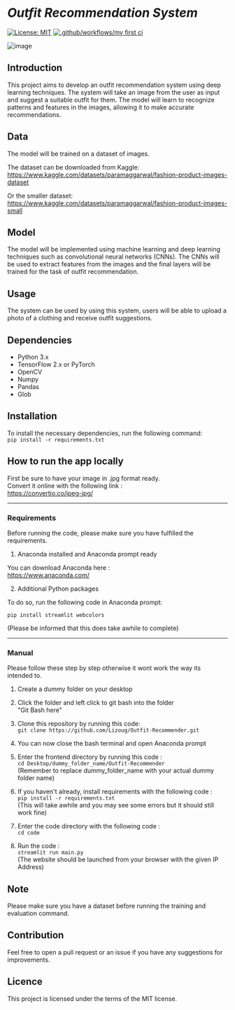 # *Outfit Recommendation System*
[![License: MIT](https://img.shields.io/badge/License-MIT-yellow.svg)](https://opensource.org/licenses/MIT) [![.github/workflows/my first ci](https://github.com/Lizoug/Outfit-Recommender/actions/workflows/my_first_ci.yaml/badge.svg)](https://github.com/Lizoug/Outfit-Recommender/actions/workflows/my_first_ci.yaml)



![image](https://img.shields.io/badge/Python-FFD43B?style=for-the-badge&logo=python&logoColor=blue)



## Introduction
This project aims to develop an outfit recommendation system using deep learning techniques. The system will take an image from the user as input and suggest a suitable outfit for them. The model will learn to recognize patterns and features in the images, allowing it to make accurate recommendations. 

## Data
The model will be trained on a dataset of images.

The dataset can be downloaded from Kaggle:<br> 
https://www.kaggle.com/datasets/paramaggarwal/fashion-product-images-dataset

Or the smaller dataset:<br>
https://www.kaggle.com/datasets/paramaggarwal/fashion-product-images-small

## Model
The model will be implemented using machine learning and deep learning techniques such as convolutional neural networks (CNNs). The CNNs will be used to extract features from the images and the final layers will be trained for the task of outfit recommendation.

## Usage
The system can be used by using this system, users will be able to upload a photo of a clothing and receive outfit suggestions.

## Dependencies<br> 
* Python 3.x<br> 
* TensorFlow 2.x or PyTorch<br> 
* OpenCV<br> 
* Numpy<br> 
* Pandas<br>
* Glob

## Installation
To install the necessary dependencies, run the following command:<br>
`pip install -r requirements.txt`

## How to run the app locally

First be sure to have your image in .jpg format ready.<br>
Convert it online with the following link :<br>
https://convertio.co/jpeg-jpg/
***
### Requirements
Before running the code, please make sure you have fulfilled the requirements.<br>
1. Anaconda installed and Anaconda prompt ready<br>
  
  You can download Anaconda here :<br>
  https://www.anaconda.com/
  
  
2. Additional Python packages<br>

  To do so, run the following code in Anaconda prompt:<br>

  `pip install streamlit webcolors`<br>

  (Please be informed that this does take awhile to complete)
***
### Manual
Please follow these step by step otherwise it wont work the way its intended to.<br>

1. Create a dummy folder on your desktop

2. Click the folder and left click to git bash into the folder<br> 
   "Git Bash here"

3. Clone this repository by running this code:<br>
   `git clone https://github.com/Lizoug/Outfit-Recommender.git`

4. You can now close the bash terminal and open Anaconda prompt

5. Enter the frontend directory by running this code :<br>
   `cd Desktop/dummy_folder_name/Outfit-Recommender`<br>
   (Remember to replace dummy_folder_name with your actual dummy folder name)

6. If you haven't already, install requirements with the following code :<br>
   `pip install -r requirements.txt`<br>
   (This will take awhile and you may see some errors but it should still work fine)
   
7. Enter the code directory with the following code : <br>
   `cd code`<br>
   
8. Run the code :<br>
   `streamlit run main.py`<br>
   (The website should be launched from your browser with the given IP Address)

## Note
Please make sure you have a dataset before running the training and evaluation command.

## Contribution
Feel free to open a pull request or an issue if you have any suggestions for improvements.

## Licence
This project is licensed under the terms of the MIT license.


